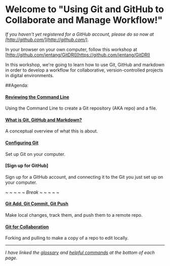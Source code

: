 # Welcome to "Using Git and GitHub to Collaborate and Manage Workflow!"

*If you haven't yet registered for a GitHub account, please do so now at [http://github.com/](http://github.com/).*

In your browser on your own computer, follow this workshop at [http://github.com/jentang/GitDRI](https://github.com/jentang/GitDRI)

In this workshop, we're going to learn how to use Git, GitHub and markdown in order to develop a workflow for collaborative, version-controlled projects in digital environments. 

##Agenda:

#### [Reviewing the Command Line](4_commandLine.md)
Using the Command Line to create a Git repository (AKA repo) and a file. 

#### [What is Git, GitHub and Markdown?](2_conceptOverview.md)
A conceptual overview of what this is about.

#### [Configuring Git](3_gitConfig.md)
Set up Git on your computer.

#### [Sign up for GitHub]
Sign up for a GitHub account, and connecting it to the Git you just set up on your computer.

~ ~ ~ ~ ~ _Break_ ~ ~ ~ ~ ~

#### [Git Add, Git Commit, Git Push](5_gitAction.md)
Make local changes, track them, and push them to a remote repo.

#### [Git for Collaboration](6_forkPull.md)
Forking and pulling to make a copy of a repo to edit locally.

---

_I have linked the [glossary](glossary.md) and [helpful commands](helpfulcommands.md) at the bottom of each page._
